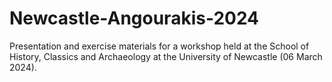 # Newcastle-Angourakis-2024
Presentation and exercise materials for a workshop held at the School of History, Classics and Archaeology at the University of Newcastle (06 March 2024).
